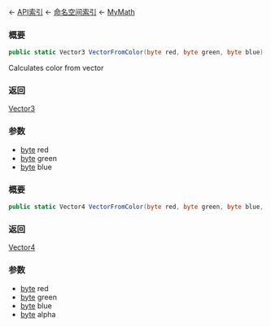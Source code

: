 ← [API索引](Api-Index) ← [命名空间索引](Namespace-Index) ← [MyMath](VRageMath.MyMath)

### 概要

```csharp
public static Vector3 VectorFromColor(byte red, byte green, byte blue)
```

Calculates color from vector

### 返回

[Vector3](VRageMath.Vector3)

### 参数

* [byte](https://docs.microsoft.com/en-us/dotnet/api/System.Byte?view=netframework-4.6) red
* [byte](https://docs.microsoft.com/en-us/dotnet/api/System.Byte?view=netframework-4.6) green
* [byte](https://docs.microsoft.com/en-us/dotnet/api/System.Byte?view=netframework-4.6) blue
### 概要

```csharp
public static Vector4 VectorFromColor(byte red, byte green, byte blue, byte alpha)
```

### 返回

[Vector4](VRageMath.Vector4)

### 参数

* [byte](https://docs.microsoft.com/en-us/dotnet/api/System.Byte?view=netframework-4.6) red
* [byte](https://docs.microsoft.com/en-us/dotnet/api/System.Byte?view=netframework-4.6) green
* [byte](https://docs.microsoft.com/en-us/dotnet/api/System.Byte?view=netframework-4.6) blue
* [byte](https://docs.microsoft.com/en-us/dotnet/api/System.Byte?view=netframework-4.6) alpha
